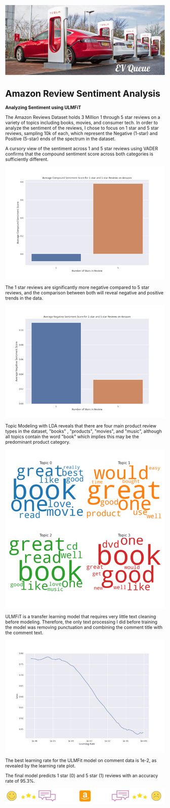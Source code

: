 ![Banner](https://github.com/CeliaSagas/EV-Queue/blob/1c39bc96dd561033cb5c162b8bdbf11fb56555bb/img/EV%20Queue.jpg)

# Amazon Review Sentiment Analysis


**Analyzing Sentiment using ULMFiT**

The Amazon Reviews Dataset holds 3 Million 1 through 5 star reviews on a variety of topics including books, movies, and consumer tech. In order to analyze the sentiment of the reviews, I chose to focus on 1 star and 5 star reviews, sampling 10k of each, which represent the Negative (1-star) and Positive (5-star) ends of the spectrum in the dataset.

A cursory view of the sentiment across 1 and 5 star reviews using VADER confirms that the compound sentiment score across both categories is sufficiently different.

![Compound](https://github.com/CeliaSagas/Amazon-Sentiment/blob/ed665550c473ce94df700852d3e521da67e4cf11/img/compound.png)

The 1 star reviews are significantly more negative compared to 5 star reviews, and the comparison between both will reveal negative and positive trends in the data.

![Negative](https://github.com/CeliaSagas/Amazon-Sentiment/blob/ed665550c473ce94df700852d3e521da67e4cf11/img/negative.png)

Topic Modeling with LDA reveals that there are four main product review types in the dataset, "books" , "products", "movies", and "music", although all topics contain the word "book" which implies this may be the predominant product category.

![Topic Modeling](https://github.com/CeliaSagas/Amazon-Sentiment/blob/ed665550c473ce94df700852d3e521da67e4cf11/img/topics.png)

ULMFiT is a transfer learning model that requires very little text cleaning before modeling. Therefore, the only text processing I did before training the model was removing punctuation and combining the comment title with the comment text.

![Learning Rate](https://github.com/CeliaSagas/Amazon-Sentiment/blob/ed665550c473ce94df700852d3e521da67e4cf11/img/class_lr.png)

The best learning rate for the ULMFit model on comment data is 1e-2, as revealed by the learning rate plot.

The final model predicts 1 star (0) and 5 star (1) reviews with an accuracy rate of 95.3%.

<!-- Add the footer here -->

![Footer](https://github.com/CeliaSagas/Amazon-Sentiment/blob/ed665550c473ce94df700852d3e521da67e4cf11/img/amazon_footer.jpeg)
